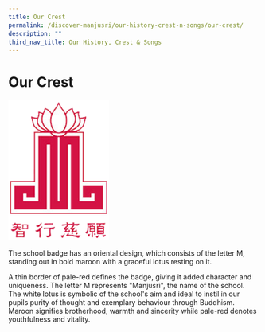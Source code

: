 ```yaml
---
title: Our Crest
permalink: /discover-manjusri/our-history-crest-n-songs/our-crest/
description: ""
third_nav_title: Our History, Crest & Songs
---
```

# Our Crest

<img src="/images/Discover%20Manjusri/school_crest.png" style="width:40%">



The school badge has an oriental design, which consists of the letter M, standing out in bold maroon with a graceful lotus resting on it.

A thin border of pale-red defines the badge, giving it added character and uniqueness. The letter M represents "Manjusri", the name of the school. The white lotus is symbolic of the school's aim and ideal to instil in our pupils purity of thought and exemplary behaviour through Buddhism. Maroon signifies brotherhood, warmth and sincerity while pale-red denotes youthfulness and vitality.
